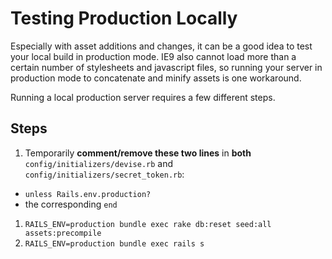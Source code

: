 # Testing Production Locally

Especially with asset additions and changes, it can be a good idea to test your local build in production mode. IE9 also cannot load more than a certain number of stylesheets and javascript files, so running your server in production mode to concatenate and minify assets is one workaround.

Running a local production server requires a few different steps.

## Steps

1. Temporarily **comment/remove these two lines** in **both** `config/initializers/devise.rb` and `config/initializers/secret_token.rb`:
  * `unless Rails.env.production?`
  * the corresponding `end`
1. `RAILS_ENV=production bundle exec rake db:reset seed:all assets:precompile`
1. `RAILS_ENV=production bundle exec rails s`
